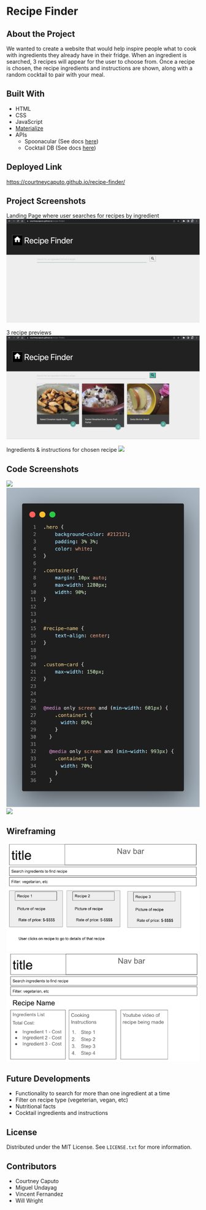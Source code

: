 # Recipe Finder

## About the Project
We wanted to create a website that would help inspire people what to cook with ingredients they already have in their fridge. When an ingredient is searched, 3 recipes will appear for the user to choose from. Once a recipe is chosen, the recipe ingredients and instructions are shown, along with a random cocktail to pair with your meal.

## Built With
* HTML
* CSS
* JavaScript
* <a href="https://materializecss.com/">Materialize</a>
* APIs
    * Spoonacular (See docs <a href="https://spoonacular.com/food-api/docs">here</a>)
    * Cocktail DB (See docs <a href="https://www.thecocktaildb.com/">here</a>)

## Deployed Link
https://courtneycaputo.github.io/recipe-finder/

## Project Screenshots
Landing Page where user searches for recipes by ingredient
<img src="/assets/images/desktop-screenshot.png">

3 recipe previews
<img src="/assets/images/preview-screenshot.png">

Ingredients & instructions for chosen recipe
<img src="/assets/images/recipe-screenshot">

## Code Screenshots
<img src="/assets/images/html-screenshot.png">
<img src="/assets/images/css-screenshot.png">
<img src="/assets/images/js-screenshot.png">

## Wireframing
<img src="/assets/images/mainpage.png">
<img src="/assets/images/recipedetail.png">

## Future Developments
* Functionality to search for more than one ingredient at a time
* Filter on recipe type (vegeterian, vegan, etc)
* Nutritional facts
* Cocktail ingredients and instructions

## License
Distributed under the MIT License. See `LICENSE.txt` for more information.

## Contributors
* Courtney Caputo
* Miguel Undayag
* Vincent Fernandez
* Will Wright

